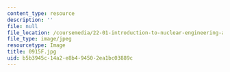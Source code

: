 ```yaml
---
content_type: resource
description: ''
file: null
file_location: /coursemedia/22-01-introduction-to-nuclear-engineering-and-ionizing-radiation-fall-2016/b5b3945c14a2e8b494502ea1bc03889c_0915F.jpg
file_type: image/jpeg
resourcetype: Image
title: 0915F.jpg
uid: b5b3945c-14a2-e8b4-9450-2ea1bc03889c
---
```

